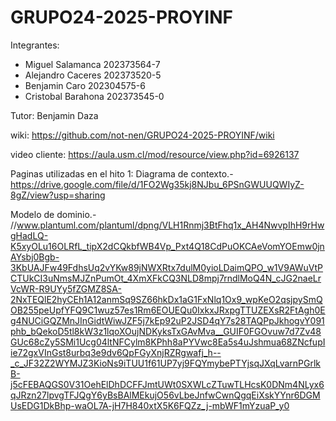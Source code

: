 # GRUPO24-2025-PROYINF
Integrantes:
- Miguel Salamanca 202373564-7
- Alejandro Caceres 202373520-5
- Benjamin Caro 202304575-6
- Cristobal Barahona 202373545-0

Tutor: Benjamin Daza

wiki: https://github.com/not-nen/GRUPO24-2025-PROYINF/wiki

video cliente: https://aula.usm.cl/mod/resource/view.php?id=6926137

Paginas utilizadas en el hito 1:
Diagrama de contexto.- https://drive.google.com/file/d/1FO2Wg35kj8NJbu_6PSnGWUUQWIyZ-8gZ/view?usp=sharing

Modelo de dominio.- //www.plantuml.com/plantuml/dpng/VLH1Rnmj3BtFhq1x_AH4NwvpIhH9rHwgHadLQ-K5xyOLu16OLRfL_tipX2dCQkbfWB4Vp_Pxt4Q18CdPuOKCAeVomYOEmw0jnAYsbj0Bgb-3KbUAJFw49FdhsUq2vYKw89jNWXRtx7dulM0yioLDaimQPO_w1V9AWuVtPCTUkCI3uNmsMJZnPumOt_4XmXFkCQ3NLD8mpj7rndlMoQ4N_cJG2naeLrVcWR-R9UYy5fZGMZ8SA-2NxTEQlE2hyCEh1A12anmSq9SZ66hkDx1aG1FxNlq1Ox9_wpKeO2qsjpySmQOB255peUpfYFQ9C1wuz57es1Rm6EOUEQu0IxkxJRxpgTTUZEXsR2FtAgh0Eg4NUCiGQZMnJInGidtWiwJZF5j7kEp92uP2JSD4qY7s28TAQPpJkhogvY091phb_bQekoD5tl8kW3z1lqoXOujNDKyksTxGAvMva__GUIF0FGOvuw7d7Zv48GUc68cZy5SMi1Ucg04ltNFCylm8KPhh8aPYVwc8Ea5s4uJshmua68ZNcfupIie72gxVInGst8urbq3e9dv6QpFGyXnjRZRgwafj_h--_c_JF32Z2WYMJZ3KioNs9iTUU1f61UP7yj9FQYmybePTYjsqJXqLvarnPGrlkB-j5cFEBAQGS0V31OehElDhDCFFJmtUWt0SXWLcZTuwTLHcsK0DNm4NLyx6qJRzn27lpvgTFJQgY6yBsBAlMEkujO56vLbeJnfwCwnQgqEiXskYYnr6DGMUsEDG1DkBhp-waOL7A-jH7H840xtX5K6FQZz_j-mbWF1mYzuaP_y0
